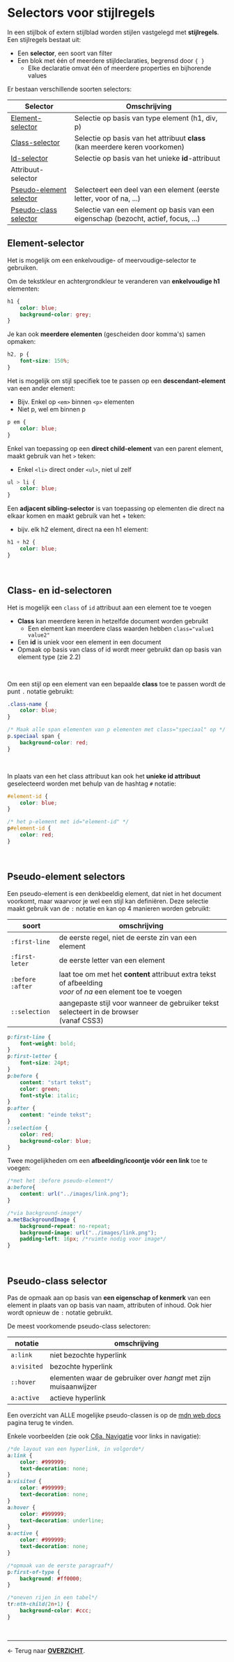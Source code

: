 # Selectors voor stijlregels

In een stijlbok of extern stijlblad worden stijlen vastgelegd met **stijlregels**. Een stijlregels bestaat uit:
* Een **selector**, een soort van filter
* Een blok met één of meerdere stijldeclaraties, begrensd door `{ }`
    * Elke declaratie omvat één of meerdere properties en bijhorende values

Er bestaan verschillende soorten selectors:

|Selector|Omschrijving|
|---|---|
|[Element-selector](#element-selector)|Selectie op basis van type element (h1, div, p)|
|[Class-selector](#class--en-id-selectoren)|Selectie op basis van het attribuut **class**<br>(kan meerdere keren voorkomen)|
|[Id-selector](#class--en-id-selectoren)|Selectie op basis van het unieke **id**-attribuut|
|Attribuut-selector||
|[Pseudo-element selector](#pseudo-element-selectors) |Selecteert een deel van een element (eerste letter, voor of na, ...) |
|[Pseudo-class selector](#pseudo-class-selector)|Selectie van een element op basis van een eigenschap (bezocht, actief, focus, ...)|


## Element-selector

Het is mogelijk om een enkelvoudige- of meervoudige-selector te gebruiken.

Om de tekstkleur en achtergrondkleur te veranderen van **enkelvoudige h1** elementen:

```css
h1 {
    color: blue;
    background-color: grey;
}
```

Je kan ook **meerdere elementen** (gescheiden door komma's) samen opmaken:

```css
h2, p {
    font-size: 150%;
}
```

Het is mogelijk om stijl specifiek toe te passen op een **descendant-element** van een ander element:
* Bijv. Enkel op `<em>` binnen `<p>` elementen
* Niet p, wel em binnen p

```css
p em {
    color: blue;
}
```

Enkel van toepassing op een **direct child-element** van een parent element, maakt gebruik van het `>` teken:
* Enkel `<li>` direct onder `<ul>`, niet ul zelf

```css
ul > li {
    color: blue;
}
```

Een **adjacent sibling-selector** is van toepassing op elementen die direct na elkaar komen en maakt gebruik van het + teken: 
* bijv. elk h2 element, direct na een h1 element:

```css
h1 + h2 {
    color: blue;
}
```

&nbsp;

## Class- en id-selectoren

Het is mogelijk een `class` of `id` attribuut aan een element toe te voegen
* **Class** kan meerdere keren in hetzelfde document worden gebruikt
    * Een element kan meerdere class waarden hebben `class="value1 value2"`
* Een **id** is uniek voor een element in een document
* Opmaak op basis van class of id wordt meer gebruikt dan op basis van element type (zie 2.2)

&nbsp;

Om een stijl op een element van een bepaalde **class** toe te passen wordt de punt `.` notatie gebruikt:

```css
.class-name {
    color: blue;
}

/* Maak alle span elementen van p elementen met class="speciaal" op */
p.speciaal span {
    background-color: red;
}
```

&nbsp;
    
In plaats van een het class attribuut kan ook het **unieke id attribuut** geselecteerd worden met behulp van de hashtag `#` notatie:

```css
#element-id {
    color: blue;
}

/* het p-element met id="element-id" */
p#element-id {
    color: red;
}
```
&nbsp;

## Pseudo-element selectors

Een pseudo-element is een denkbeeldig element, dat niet in het document voorkomt, maar waarvoor je wel een stijl kan definiëren. Deze selectie maakt gebruik van de `:` notatie en kan op 4 manieren worden gebruikt:

|soort|omschrijving|
|---|---|
|`:first-line`|de eerste regel, niet de eerste zin van een element|
|`:first-leter`|de eerste letter van een element|
|`:before`<br>`:after`|laat toe om met het **content** attribuut extra tekst of afbeelding<br> *voor* of *na* een element toe te voegen|
|`::selection`|aangepaste stijl voor wanneer de gebruiker tekst selecteert in de browser <br>(vanaf CSS3)|

```css
p:first-line {
    font-weight: bold;
}
p:first-letter {
    font-size: 24pt;
}
p:before {
    content: "start tekst";
    color: green;
    font-style: italic;
}
p:after {
    content: "einde tekst";
}
::selection {
    color: red;
    background-color: blue;
}
```

Twee mogelijkheden om een **afbeelding/icoontje vóór een link** toe te voegen:

```css
/*met het :before pseudo-element*/
a:before{
    content: url("../images/link.png");
}

/*via background-image*/
a.metBackgroundImage {
    background-repeat: no-repeat;
    background-image: url("../images/link.png");
    padding-left: 16px; /*ruimte nodig voor image*/ 
}
```

&nbsp;

## Pseudo-class selector

Pas de opmaak aan op basis van **een eigenschap of kenmerk** van een element in plaats van op basis van naam, attributen of inhoud. Ook hier wordt opnieuw de `:` notatie gebruikt.

De meest voorkomende pseudo-class selectoren:

|notatie|omschrijving|
|---|---|
|`a:link`|niet bezochte hyperlink|
|`a:visited`|bezochte hyperlink|
|`::hover`|elementen waar de gebruiker over *hangt* met zijn muisaanwijzer|
|`a:active`|actieve hyperlink|

Een overzicht van ALLE mogelijke pseudo-classen is op de [mdn web docs](https://developer.mozilla.org/en-US/docs/Web/CSS/Pseudo-classes) pagina terug te vinden.

Enkele voorbeelden (zie ook [C6a. Navigatie](./C6a.%20Navigatie.md) voor links in navigatie):

```css
/*de layout van een hyperlink, in volgorde*/
a:link {
    color: #999999;
    text-decoration: none;
}
a:visited {
    color: #999999;
    text-decoration: none;
}
a:hover {
    color: #999999;
    text-decoration: underline;
}
a:active {
    color: #999999;
    text-decoration: none;
}

/*opmaak van de eerste paragraaf*/
p:first-of-type {
    background: #ff0000;
}

/*oneven rijen in een tabel*/
tr:nth-child(2n+1) {
    background-color: #ccc;
}
```

<br>

---

&larr; Terug naar [**OVERZICHT**](./README.md#overview).